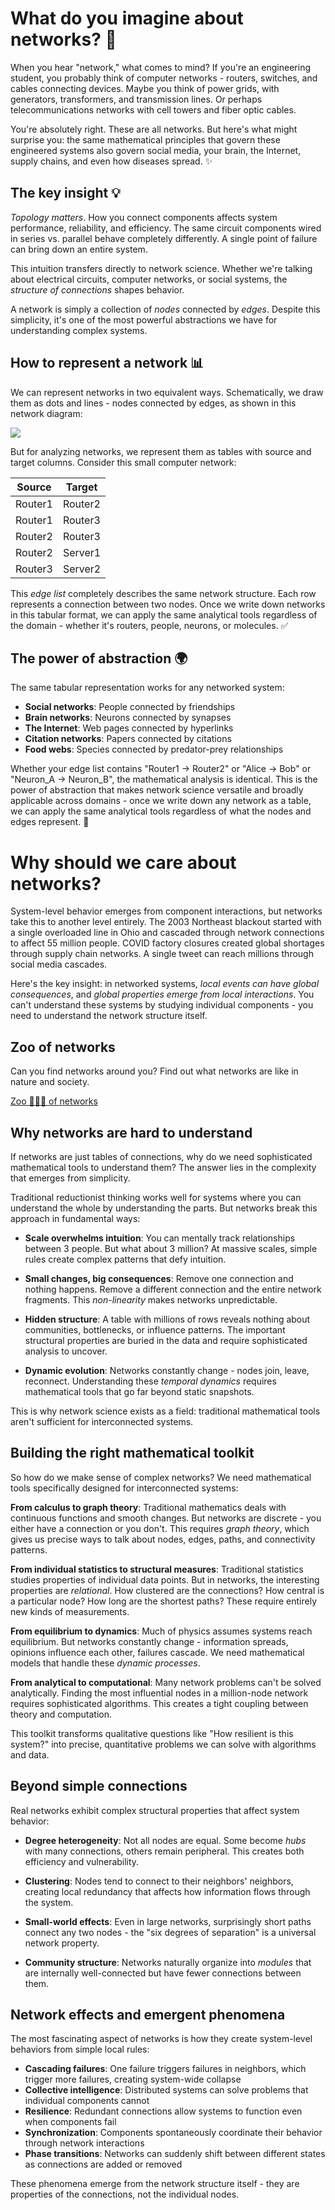
# What do you imagine about networks? 🤔

When you hear "network," what comes to mind? If you're an engineering student, you probably think of computer networks - routers, switches, and cables connecting devices. Maybe you think of power grids, with generators, transformers, and transmission lines. Or perhaps telecommunications networks with cell towers and fiber optic cables.

You're absolutely right. These are all networks. But here's what might surprise you: the same mathematical principles that govern these engineered systems also govern social media, your brain, the Internet, supply chains, and even how diseases spread. ✨

## The key insight 💡

*Topology matters*. How you connect components affects system performance, reliability, and efficiency. The same circuit components wired in series vs. parallel behave completely differently. A single point of failure can bring down an entire system.

This intuition transfers directly to network science. Whether we're talking about electrical circuits, computer networks, or social systems, the *structure of connections* shapes behavior.

A network is simply a collection of *nodes* connected by *edges*. Despite this simplicity, it's one of the most powerful abstractions we have for understanding complex systems.

## How to represent a network 📊

We can represent networks in two equivalent ways. Schematically, we draw them as dots and lines - nodes connected by edges, as shown in this network diagram:

[![](https://memgraph.com/images/blog/graph-algorithms-list/memgraph-graph-algorithms-image14.png)](https://memgraph.com/images/blog/graph-algorithms-list/memgraph-graph-algorithms-image14.png)

But for analyzing networks, we represent them as tables with source and target columns. Consider this small computer network:

| Source | Target |
|--------|--------|
| Router1 | Router2 |
| Router1 | Router3 |
| Router2 | Router3 |
| Router2 | Server1 |
| Router3 | Server2 |

This *edge list* completely describes the same network structure. Each row represents a connection between two nodes. Once we write down networks in this tabular format, we can apply the same analytical tools regardless of the domain - whether it's routers, people, neurons, or molecules. ✅

## The power of abstraction 🌍

The same tabular representation works for any networked system:

- **Social networks**: People connected by friendships
- **Brain networks**: Neurons connected by synapses  
- **The Internet**: Web pages connected by hyperlinks
- **Citation networks**: Papers connected by citations
- **Food webs**: Species connected by predator-prey relationships

Whether your edge list contains "Router1 → Router2" or "Alice → Bob" or "Neuron_A → Neuron_B", the mathematical analysis is identical. This is the power of abstraction that makes network science versatile and broadly applicable across domains - once we write down any network as a table, we can apply the same analytical tools regardless of what the nodes and edges represent. 🔧

# Why should we care about networks?

System-level behavior emerges from component interactions, but networks take this to another level entirely. The 2003 Northeast blackout started with a single overloaded line in Ohio and cascaded through network connections to affect 55 million people. COVID factory closures created global shortages through supply chain networks. A single tweet can reach millions through social media cascades.

Here's the key insight: in networked systems, *local events can have global consequences*, and *global properties emerge from local interactions*. You can't understand these systems by studying individual components - you need to understand the network structure itself.

## Zoo of networks

Can you find networks around you? Find out what networks are like in nature and society.

[Zoo 🐆🐘🦆 of networks](./zoo-of-networks.md)

## Why networks are hard to understand

If networks are just tables of connections, why do we need sophisticated mathematical tools to understand them? The answer lies in the complexity that emerges from simplicity.

Traditional reductionist thinking works well for systems where you can understand the whole by understanding the parts. But networks break this approach in fundamental ways:

- **Scale overwhelms intuition**: You can mentally track relationships between 3 people. But what about 3 million? At massive scales, simple rules create complex patterns that defy intuition.

- **Small changes, big consequences**: Remove one connection and nothing happens. Remove a different connection and the entire network fragments. This *non-linearity* makes networks unpredictable.

- **Hidden structure**: A table with millions of rows reveals nothing about communities, bottlenecks, or influence patterns. The important structural properties are buried in the data and require sophisticated analysis to uncover.

- **Dynamic evolution**: Networks constantly change - nodes join, leave, reconnect. Understanding these *temporal dynamics* requires mathematical tools that go far beyond static snapshots.

This is why network science exists as a field: traditional mathematical tools aren't sufficient for interconnected systems.

## Building the right mathematical toolkit

So how do we make sense of complex networks? We need mathematical tools specifically designed for interconnected systems:

**From calculus to graph theory**: Traditional mathematics deals with continuous functions and smooth changes. But networks are discrete - you either have a connection or you don't. This requires *graph theory*, which gives us precise ways to talk about nodes, edges, paths, and connectivity patterns.

**From individual statistics to structural measures**: Traditional statistics studies properties of individual data points. But in networks, the interesting properties are *relational*. How clustered are the connections? How central is a particular node? How long are the shortest paths? These require entirely new kinds of measurements.

**From equilibrium to dynamics**: Much of physics assumes systems reach equilibrium. But networks constantly change - information spreads, opinions influence each other, failures cascade. We need mathematical models that handle these *dynamic processes*.

**From analytical to computational**: Many network problems can't be solved analytically. Finding the most influential nodes in a million-node network requires sophisticated algorithms. This creates a tight coupling between theory and computation.

This toolkit transforms qualitative questions like "How resilient is this system?" into precise, quantitative problems we can solve with algorithms and data.

## Beyond simple connections

Real networks exhibit complex structural properties that affect system behavior:

- **Degree heterogeneity**: Not all nodes are equal. Some become *hubs* with many connections, others remain peripheral. This creates both efficiency and vulnerability.

- **Clustering**: Nodes tend to connect to their neighbors' neighbors, creating local redundancy that affects how information flows through the system.

- **Small-world effects**: Even in large networks, surprisingly short paths connect any two nodes - the "six degrees of separation" is a universal network property.

- **Community structure**: Networks naturally organize into *modules* that are internally well-connected but have fewer connections between them.

## Network effects and emergent phenomena

The most fascinating aspect of networks is how they create system-level behaviors from simple local rules:

- **Cascading failures**: One failure triggers failures in neighbors, which trigger more failures, creating system-wide collapse
- **Collective intelligence**: Distributed systems can solve problems that individual components cannot
- **Resilience**: Redundant connections allow systems to function even when components fail
- **Synchronization**: Components spontaneously coordinate their behavior through network interactions
- **Phase transitions**: Networks can suddenly shift between different states as connections are added or removed

These phenomena emerge from the network structure itself - they are properties of the connections, not the individual nodes.
